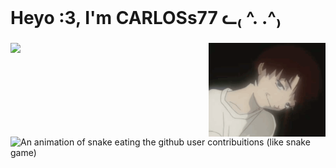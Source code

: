<br clear="both">

<h1 align="left">Heyo :3, I'm CARLOSs77 ᓚ₍ ^. .^₎</h1>

###

<img align="left" height="150" src="https://media1.giphy.com/media/v1.Y2lkPTc5MGI3NjExeHR4OTF2ZG52c3RvenIzZmpodnVicml6ZmY5NjMxY3d3dDN2d2EwaCZlcD12MV9pbnRlcm5hbF9naWZfYnlfaWQmY3Q9Zw/vNY5SLTJVLIGWKAYJp/giphy.gif"  />

###

<img align="right" height="150" src="https://github.com/CARLOSS77ss/CARLOSs77ss/blob/main/b21760efdc7db4c80f32c0db4ecc5c9f.gif"  />


###

<img src="https://profile-readme-generator.com/assets/snake.svg" alt="An animation of snake eating the github user contribuitions (like snake game)" class="styles__Image-sc-19ug73m-1 fFdGRd">

###
